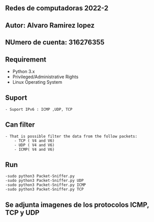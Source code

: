 ## Redes de computadoras 2022-2
## Autor: Alvaro Ramirez lopez
## NUmero de cuenta: 316276355

## Requirement
  - Python 3.x
  - Privileged/Administrative Rights
  - Linux Operating System
  
## Suport
	- Suport IPv6 : ICMP ,UDP, TCP
	
## Can filter
	- That is possible filter the data from the follow packets:
		- TCP ( V4 and V6)
		- UDP ( V4 and V6)
		- ICMP( V4 and V6)
	
## Run
	-sudo python3 Packet-Sniffer.py
	-sudo python3 Packet-Sniffer.py UDP
	-sudo python3 Packet-Sniffer.py ICMP
	-sudo python3 Packet-Sniffer.py TCP

## Se adjunta imagenes de los protocolos ICMP, TCP y UDP